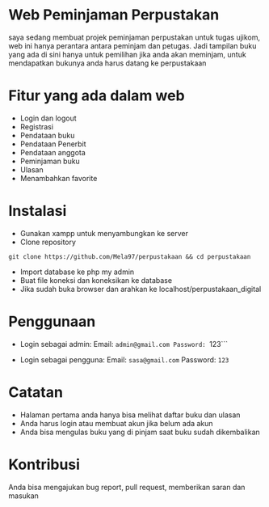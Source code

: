 # Web  Peminjaman Perpustakan

saya sedang membuat projek peminjaman perpustakan untuk tugas ujikom, web ini hanya perantara antara peminjam dan petugas. Jadi tampilan buku yang ada di sini hanya untuk pemilihan jika anda akan meminjam, untuk mendapatkan bukunya anda harus datang ke perpustakaan

# Fitur yang ada dalam web

- Login dan logout
- Registrasi
- Pendataan buku
- Pendataan Penerbit
- Pendataan anggota
- Peminjaman buku
- Ulasan
- Menambahkan favorite

# Instalasi

- Gunakan xampp untuk menyambungkan ke server
- Clone repository
```
git clone https://github.com/Mela97/perpustakaan && cd perpustakaan
```
- Import database ke php my admin
- Buat file koneksi dan koneksikan ke database
- Jika sudah buka browser dan arahkan ke localhost/perpustakaan_digital

# Penggunaan

- Login sebagai admin:
  Email: ```admin@gmail.com
  Password: ```123```

- Login sebagai pengguna:
  Email: ```sasa@gmail.com```
  Password: ```123```

# Catatan

- Halaman pertama anda hanya bisa melihat daftar buku dan ulasan
- Anda harus login atau membuat akun jika belum ada akun
- Anda bisa mengulas buku yang di pinjam saat buku sudah dikembalikan

# Kontribusi

Anda bisa mengajukan bug report, pull request, memberikan saran dan masukan
